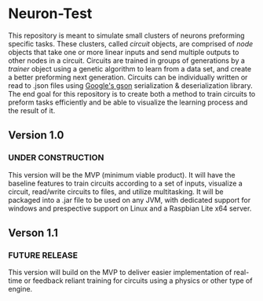 # Neuron-Test
This repository is meant to simulate small clusters of neurons preforming specific tasks.
These clusters, called *circuit* objects, are comprised of *node* objects that take one or more linear inputs and send multiple outputs to other nodes in a circuit.
Circuits are trained in groups of generations by a *trainer* object using a genetic algorithm to learn from a data set, and create a better preforming next generation.
Circuits can be individually written or read to .json files using [Google's gson](https://github.com/google/gson) serialization & deserialization library.
The end goal for this repository is to create both a method to train circuits to preform tasks efficiently and be able to visualize the learning process and the result of it.

## Version 1.0
### UNDER CONSTRUCTION
This version will be the MVP (minimum viable product).
It will have the baseline features to train circuits according to a set of inputs, visualize a circuit, read/write circuits to files, and utilize multitasking.
It will be packaged into a .jar file to be used on any JVM, with dedicated support for windows and prespective support on Linux and a Raspbian Lite x64 server.

## Verson 1.1
### FUTURE RELEASE
This version will build on the MVP to deliver easier implementation of real-time or feedback reliant training for circuits using a physics or other type of engine.
